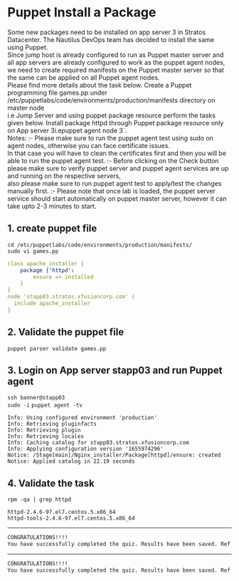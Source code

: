 # Puppet Install a Package

Some new packages need to be installed on app server 3 in Stratos Datacenter. The Nautilus DevOps team has decided to install the same using Puppet.  
Since jump host is already configured to run as Puppet master server and all app servers are already configured to work as the puppet agent nodes,  
we need to create required manifests on the Puppet master server so that the same can be applied on all Puppet agent nodes.  
Please find more details about the task below.
Create a Puppet programming file games.pp under /etc/puppetlabs/code/environments/production/manifests directory on master node  
i.e Jump Server and using puppet package resource perform the tasks given below.
Install package httpd through Puppet package resource only on App server 3i.epuppet agent node 3`.  
Notes: :- Please make sure to run the puppet agent test using sudo on agent nodes, otherwise you can face certificate issues.  
In that case you will have to clean the certificates first and then you will be able to run the puppet agent test.
:- Before clicking on the Check button please make sure to verify puppet server and puppet agent services are up and running on the respective servers,  
also please make sure to run puppet agent test to apply/test the changes manually first.
:- Please note that once lab is loaded, the puppet server service should start automatically on puppet master server, however it can take upto 2-3 minutes to start.


## 1. create puppet file
`cd /etc/puppetlabs/code/environments/production/manifests/`  
`sudo vi games.pp`

```yaml
class apache_installer {
    package {'httpd':
        ensure => installed
    }
}
node 'stapp03.stratos.xfusioncorp.com' {
  include apache_installer
}
```


## 2. Validate the puppet file
`puppet parser validate games.pp`


## 3. Login on App server stapp03 and run Puppet agent
`ssh banner@stapp03`  
`sudo -i`
`puppet agent -tv`

```console
Info: Using configured environment 'production'
Info: Retrieving pluginfacts
Info: Retrieving plugin
Info: Retrieving locales
Info: Caching catalog for stapp03.stratos.xfusioncorp.com
Info: Applying configuration version '1655974296'
Notice: /Stage[main]/Nginx_installer/Package[httpd]/ensure: created
Notice: Applied catalog in 22.19 seconds
```


## 4. Validate the task
`rpm -qa | grep httpd`

```console
httpd-2.4.6-97.el7.centos.5.x86_64
httpd-tools-2.4.6-97.el7.centos.5.x86_64
```


---



```bash
CONGRATULATIONS!!!!
You have successfully completed the quiz. Results have been saved. Ref ID:62b2f73f668fa542fb69f91c
```

---

```bash
CONGRATULATIONS!!!!
You have successfully completed the quiz. Results have been saved. Ref ID:637bd9c6d47732a566434ec4
```

